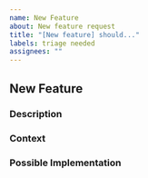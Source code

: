 ```yaml
---
name: New Feature
about: New feature request
title: "[New feature] should..."
labels: triage needed
assignees: ""
---
```


## New Feature

### Description
<!-- A clear and concise description of what the feature is. -->

### Context
<!-- Why this feature is necessary or what it is meant to improve. -->

### Possible Implementation
<!-- Not obligatory, but suggest an idea for implementing the feature. -->
